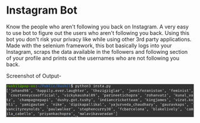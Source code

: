 # Instagram Bot  
Know the people who aren't following you back on Instagram.
A very easy to use bot to figure out the users who aren't following you back. Using this bot you don't risk your privacy like while using other 3rd party applications. Made with the selenium framework, this bot basically logs into your Instagram, scraps the data available in the followers and following section of your profile and prints out the usernames who are not following you back.   
  
Screenshot of Output-
    
![Screenshot of Output](https://github.com/rushil1904/Instagram-Bot/blob/main/insta.png)
